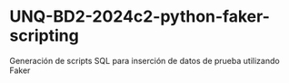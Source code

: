 # UNQ-BD2-2024c2-python-faker-scripting
Generación de scripts SQL para inserción de datos de prueba utilizando Faker
